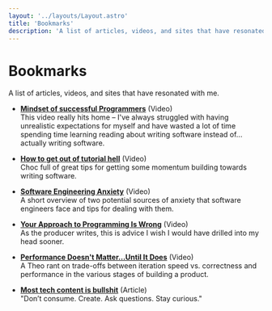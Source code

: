 ```yaml
---
layout: '../layouts/Layout.astro'
title: 'Bookmarks'
description: 'A list of articles, videos, and sites that have resonated with me.'
---
```


# Bookmarks

A list of articles, videos, and sites that have resonated with me.

* **[Mindset of successful Programmers](https://www.youtube.com/watch?v=nogh434ykF0)** (Video)    
    This video really hits home – I've always struggled with having unrealistic expectations for myself and have wasted a lot of time spending time learning reading about writing software instead of... actually writing software.

* **[How to get out of tutorial hell](https://www.youtube.com/watch?v=343EWZS9O88)** (Video)    
    Choc full of great tips for getting some momentum building towards writing software.

* **[Software Engineering Anxiety](https://www.youtube.com/watch?v=-Afvtij-o2w)** (Video)    
    A short overview of two potential sources of anxiety that software engineers face and tips for dealing with them.

* **[Your Approach to Programming Is Wrong](https://www.youtube.com/watch?v=UAZflJ02JJo)** (Video)    
    As the producer writes, this is advice I wish I would have drilled into my head sooner.

* **[Performance Doesn't Matter...Until It Does](https://www.youtube.com/watch?v=2Z4fZtSKlcE)** (Video)    
    A Theo rant on trade-offs between iteration speed vs. correctness and performance in the various stages of building a product.

* **[Most tech content is bullshit](https://www.aleksandra.codes/tech-content-consumer)** (Article)    
    "Don’t consume. Create. Ask questions. Stay curious."
